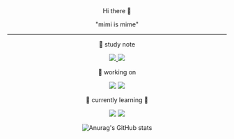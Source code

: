 
<div align = "center">
Hi there 👋

"mimi is mime"
	
---
 📑 study note
<p>	
	<a href="https://www.notion.so/Study-List-894349a03c8e4ae5ae0ea6b91dd155e0">
<img src="https://img.shields.io/badge/Notion-black?style=for-the-badge&logo=Notion&logoColor=##000000"> 
		</a>
	<a href="https://velog.io/@anhs00">
<img src="https://img.shields.io/badge/Velog-green?style=for-the-badge&logo=Velog&logoColor=##20C997">
		</a>
</p>
 🔭 working on 
<p>
<img src="https://img.shields.io/badge/Kotlin-purple?style=for-the-badge&logo=Kotlin&logoColor=#7F52FF">
<img src="https://img.shields.io/badge/Android-white?style=for-the-badge&logo=Android&logoColor=#3DDC84">
</p>
 🌱 currently learning 🌱 
	
<p>
<img src="https://img.shields.io/badge/Dart-gray?style=for-the-badge&logo=Dart&logoColor=#0175C2"> 
<img src="https://img.shields.io/badge/Flutter-gray?style=for-the-badge&logo=Flutter&logoColor=#02569B">
</p>

![Anurag's GitHub stats](https://github-readme-stats.vercel.app/api?username=fanthasium&theme=vue&show_icons=true)
</div>
